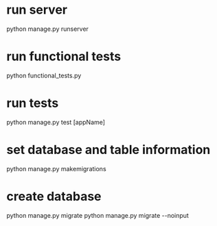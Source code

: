# run server
python manage.py runserver

# run functional tests
python functional_tests.py

# run tests
python manage.py test [appName]

# set database and table information
python manage.py makemigrations

# create database
python manage.py migrate
python manage.py migrate --noinput